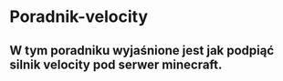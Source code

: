 # Poradnik-velocity

## W tym poradniku wyjaśnione jest jak podpiąć silnik velocity pod serwer minecraft.

